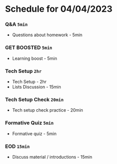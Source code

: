 # Schedule for 04/04/2023

### Q&A `5min`
- Questions about homework - 5min

### GET BOOSTED `5min`
- Learning boost - 5min

### Tech Setup `2hr`
- Tech Setup - 2hr
- Lists Discussion - 15min

### Tech Setup Check `20min`
- Tech setup check practice - 20min

### Formative Quiz `5min`
- Formative quiz - 5min

### EOD `15min`
- Discuss material / introductions - 15min